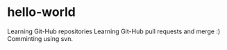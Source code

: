 # hello-world
Learning Git-Hub repositories
Learning Git-Hub pull requests and merge :)
Comminting using svn.